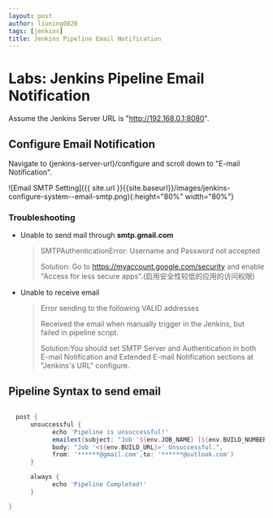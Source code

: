 ```yaml
---
layout: post
author: liuning0820
tags: [jenkins]
title: Jenkins Pipeline Email Notification
---
```


# Labs: Jenkins Pipeline Email Notification

Assume the Jenkins Server URL is "http://192.168.0.1:8080".

## Configure Email Notification

Navigate to {jenkins-server-url}/configure and scroll down to "E-mail Notification".

![Email SMTP Setting]({{ site.url }}{{site.baseurl}}/images/jenkins-configure-system--email-smtp.png){:height="80%" width="80%"}

### Troubleshooting

- Unable to send mail through **smtp.gmail.com**
  > SMTPAuthenticationError: Username and Password not accepted
  >
  > Solution: Go to <https://myaccount.google.com/security> and enable "Access for less secure apps".(启用安全性较低的应用的访问权限)

- Unable to receive email
  > Error sending to the following VALID addresses
  >
  > Received the email when manually trigger in the Jenkins, but failed in pipeline script.
  >
  > Solution:You should set SMTP Server and Authentication in both E-mail Notification and Extended E-mail Notification sections at "Jenkins's URL" configure.

## Pipeline Syntax to send email

```groovy

  post {
      unsuccessful {
            echo 'Pipeline is unsuccessful!'
            emailext(subject: "Job '${env.JOB_NAME} [${env.BUILD_NUMBER}]' ",
            body: "Job '<${env.BUILD_URL}>' Unsuccessful.",
            from: '******@gmail.com',to: '******@outlook.com')
      }

      always {
            echo 'Pipeline Completed!'
      }

}

```
